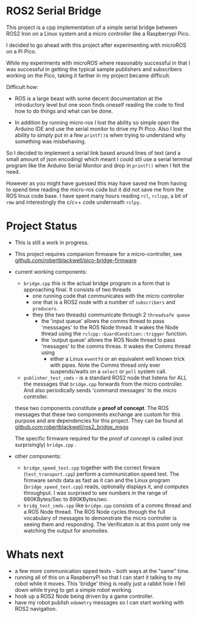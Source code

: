 # ROS2 Serial Bridge

This project is a cpp implementation of a simple serial bridge between ROS2 Iron on a Linux system and
a micro controller like a Raspberrypi Pico.

I decided to go ahead with this project after experimenting with microROS on a Pi Pico.

While my experiments with microROS where reasonably successful in that I was successful 
in getting the typical sample publishers and subscribers working on the Pico, taking 
it farther in my project became difficult. 

Difficult how:

-   ROS is a large beast with some decent documentation at the introductory level but one soon finds 
    oneself reading the code to find how to do things and what can be done. 
    
-   In addition by running micro-ros I lost the ability so simple open the Arduino IDE and use the serial monitor
    to drive my Pi Pico. Also I lost the ability to simply put in a few `printf()`s 
    when trying to understand why something was misbehaving.

So I decided to implement a serial link based around lines of text (and a small amount of json encoding)
which meant I could stil use a serial terminal program like the Arduino Serial Monitor and drop in `printf()`
when I felt the need. 

However as you might have guessed this may have saved me from having to spend time reading the micro-ros
code but it did not save me from the ROS linux code base. I have spent many hours reading `rcl`, `rclcpp`, a bit of `rmw`
and interestingly the c/c++ code underneath `rclpy`.

# Project Status

-   This is still a work in progress.
-   This project requires companion firmware for a micro-controller, see [github.com/robertblackwell/pico-bridge-firmware](github.com/robertblackwell/pico-bridge-firmware)
-   current working components:
    
    - `bridge.cpp`  this is the actual bridge program in a form that is approaching final. It consists of two threads 
      - one running code that communicates with the micro controller 
      - one that is a ROS2 node with a number of `subscribers` and `producers`.
      - they (the two threads) communicate through 2 `threadsafe queue`
        - the 'input queue' allows the comms thread to pass 'messsages' to the ROS Node thread. It wakes the Node thread using the `rclcpp::GuardCondition::trigger` function.
        - the 'output queue' allows the ROS Node thread to pass 'messages' to the comms threas. It wakes the Comms thread using
          - either a Linux `eventfd` or an equivalent well known trick with pipes. Note the Comms thread only ever suspends/waits on a `select` or `poll` system call.
    - `publisher_test_cmds` - is a standard ROS2 node that listens for ALL the messages that `bridge.cpp` forwards from the micro controller. And also periodically sends 'command messages' to the micro controller.

    these two components constitute a __proof of concept__. The ROS messages that these two components exchange are custom for this purpose and are dependencies for this project. They can be found
    at [gitbub.com:robertblackwell/ros2_bridge_msgs](gitbub.com:robertblackwell/ros2_bridge_msgs)

    The specific firmware required for the proof of concept is called (not surprisingly) `bridge.cpp` . 


-   other components:

    -   `bridge_speed_test.cpp` together with the correct firware (`test_transport.cpp`) perform a communication speed test. The firmware sends data as fast as it can and the Linux program (`bridge_speed_test.cpp`) reads, optionally displays it, and computes throughput. I was surprised to see numbers in the range of 660KBytes/Sec to 690KBytes/sec.
    -  `bridg_test_cmds.cpp` like `bridge.cpp` consists of a comms thread and a ROS Node thread. The ROS Node cycles through the full vocabulary of messages to demonstrate the micro controller is seeing them and responding. The Verificaton is at this point only me watching the output for anomolies.  


# Whats next

-   a few more communication spped tests - both ways at the "same" time.
-   running all of this on a RaspberryPi so that I can start it talking to my robot while it moves. This 'bridge' thing is really just a rabbit hole I fell down while trying to  get a simple robot working.
-   hook up a ROS2 Node being driven by a game controller.
-   have my robot publish `odometry` messages so I can start working with ROS2 navigation.
